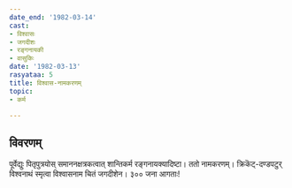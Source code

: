 ```yaml
---
date_end: '1982-03-14'
cast:
- विश्वासः
- जगदीशः
- रङ्गनायकी
- वासुकिः
date: '1982-03-13'
rasyataa: 5
title: विश्वास-नामकरणम्
topic:
- कर्म

---
```


## विवरणम्
पूर्वेद्युः पितृपुत्रयोस् समाननक्षत्रकत्वात् शान्तिकर्म रङ्गनायक्यादिष्टा। ततो नामकरणम्। क्रिकॆट्-दण्डपटुर् विश्वनाथं स्मृत्वा विश्वासनाम चितं जगदीशेन। ३०० जना आगताः!

